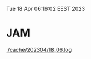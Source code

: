 Tue 18 Apr 06:16:02 EEST 2023
# JAM
<a href='./cache/202304/18_06.log'>./cache/202304/18_06.log</a>

